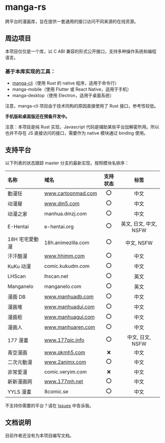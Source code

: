 # manga-rs

跨平台的漫画库，旨在提供一套通用的接口访问不同来源的在线资源。

## 周边项目

本项目仅仅是一个库，以 C ABI 兼容的形式公开接口，支持多种操作系统和编程语言。

### 基于本库实现的工具：

- [manga-cli](https://github.com/Hentioe/manga-cli)（使用 Rust 的 native 程序，适用于命令行）
- manga-mobile（使用 Flutter 或 React Native，适用于手机）
- manga-desktop（使用 Electron，适用于桌面系统）

注意，manga-cli 项目由于技术同构的原因直接使用了 Rust 接口，参考性较低。

**手机版和桌面版还在预备开发中。**

注意：本项目是纯 Rust 实现，Javascript 代码是辅助某些平台加解密所用。所以也并不存在 JS 直接访问的接口，需要作为 native 模块通过 binding 使用。

## 支持平台

以下列表的状态跟踪 master 分支的最新实现，按照模块名排序：

| 名称           | 域名               | 支持状态 |          标签          |
| :------------- | :----------------- | :------: | :--------------------: |
| 動漫狂         | www.cartoonmad.com |   ⭕️    |          中文          |
| 动漫屋         | www.dm5.com        |   ⭕️    |          中文          |
| 动漫之家       | manhua.dmzj.com    |   ⭕️    |          中文          |
| E-Hentai       | e-hentai.org       |   ⭕️    | 英文, 日文, 中文, NSFW |
| 18H 宅宅愛動漫 | 18h.animezilla.com |   ⭕️    |       中文, NSFW       |
| 汗汗酷漫       | www.hhimm.com      |   ⭕️    |          中文          |
| KuKu 动漫      | comic.kukudm.com   |   ⭕️    |          中文          |
| LHScan         | lhscan.net         |   ⭕️    |          英文          |
| Manganelo      | manganelo.com      |   ⭕️    |          英文          |
| 漫画 DB        | www.manhuadb.com   |   ⭕️    |          中文          |
| 漫画堆         | www.manhuadui.com  |   ⭕️    |          中文          |
| 漫画柜         | www.manhuagui.com  |   ⭕️    |          中文          |
| 漫画人         | www.manhuaren.com  |   ⭕️    |          中文          |
| 177 漫畫       | www.177pic.info    |   ⭕️    |    中文, 日文, NSFW    |
| 青空漫画       | www.qkmh5.com      |    ❌    |          中文          |
| 二次元動漫     | www.2animx.com     |    ⭕️    |          中文          |
| 非常爱漫       | comic.veryim.com   |    ❌    |          中文          |
| 新新漫画网     | www.177mh.net      |   ⭕️    |          中文          |
| YYLS 漫畫      | 8comic.se          |   ⭕️    |          中文          |

不支持你需要的平台？请在 [Issues](https://github.com/Hentioe/manga-rs/issues) 中告诉我。

## 文档说明

目前作者还没有为本项目编写文档。
